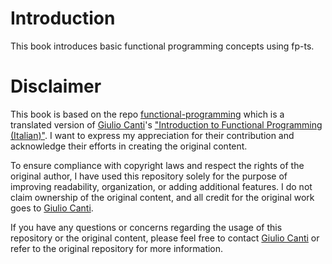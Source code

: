# Introduction

This book introduces basic functional programming concepts using fp-ts.

# Disclaimer

This book is based on the repo [functional-programming](https://github.com/enricopolanski/functional-programming) which is a translated version of [Giulio Canti](https://gcanti.github.io/about.html)'s ["Introduction to Functional Programming (Italian)"](https://github.com/gcanti/functional-programming).
I want to express my appreciation for their contribution and acknowledge their efforts in creating the original content.

To ensure compliance with copyright laws and respect the rights of the original author, I have used this repository solely for the purpose of improving readability, organization, or adding additional features.
I do not claim ownership of the original content, and all credit for the original work goes to [Giulio Canti](https://gcanti.github.io/about.html).

If you have any questions or concerns regarding the usage of this repository or the original content, please feel free to contact [Giulio Canti](https://gcanti.github.io/about.html) or refer to the original repository for more information.

